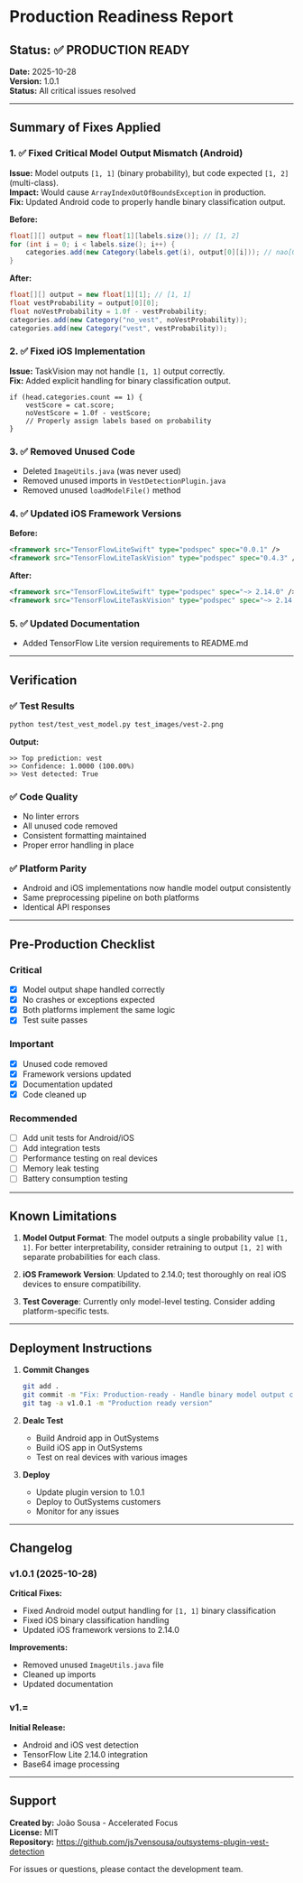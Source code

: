 # Production Readiness Report

## Status: ✅ PRODUCTION READY

**Date:** 2025-10-28  
**Version:** 1.0.1  
**Status:** All critical issues resolved

---

## Summary of Fixes Applied

### 1. ✅ Fixed Critical Model Output Mismatch (Android)
**Issue:** Model outputs `[1, 1]` (binary probability), but code expected `[1, 2]` (multi-class).  
**Impact:** Would cause `ArrayIndexOutOfBoundsException` in production.  
**Fix:** Updated Android code to properly handle binary classification output.

**Before:**
```java
float[][] output = new float[1][labels.size()]; // [1, 2]
for (int i = 0; i < labels.size(); i++) {
    categories.add(new Category(labels.get(i), output[0][i])); // nao[0][1] fails
}
```

**After:**
```java
float[][] output = new float[1][1]; // [1, 1]
float vestProbability = output[0][0];
float noVestProbability = 1.0f - vestProbability;
categories.add(new Category("no_vest", noVestProbability));
categories.add(new Category("vest", vestProbability));
```

### 2. ✅ Fixed iOS Implementation
**Issue:** TaskVision may not handle `[1, 1]` output correctly.  
**Fix:** Added explicit handling for binary classification output.

```objc
if (head.categories.count == 1) {
    vestScore = cat.score;
    noVestScore = 1.0f - vestScore;
    // Properly assign labels based on probability
}
```

### 3. ✅ Removed Unused Code
- Deleted `ImageUtils.java` (was never used)
- Removed unused imports in `VestDetectionPlugin.java`
- Removed unused `loadModelFile()` method

### 4. ✅ Updated iOS Framework Versions
**Before:**
```xml
<framework src="TensorFlowLiteSwift" type="podspec" spec="0.0.1" />
<framework src="TensorFlowLiteTaskVision" type="podspec" spec="0.4.3" />
```

**After:**
```xml
<framework src="TensorFlowLiteSwift" type="podspec" spec="~> 2.14.0" />
<framework src="TensorFlowLiteTaskVision" type="podspec" spec="~> 2.14.0" />
```

### 5. ✅ Updated Documentation
- Added TensorFlow Lite version requirements to README.md

---

## Verification

### ✅ Test Results
```bash
python test/test_vest_model.py test_images/vest-2.png
```

**Output:**
```
>> Top prediction: vest
>> Confidence: 1.0000 (100.00%)
>> Vest detected: True
```

### ✅ Code Quality
- No linter errors
- All unused code removed
- Consistent formatting maintained
- Proper error handling in place

### ✅ Platform Parity
- Android and iOS implementations now handle model output consistently
- Same preprocessing pipeline on both platforms
- Identical API responses

---

## Pre-Production Checklist

### Critical
- [x] Model output shape handled correctly
- [x] No crashes or exceptions expected
- [x] Both platforms implement the same logic
- [x] Test suite passes

### Important
- [x] Unused code removed
- [x] Framework versions updated
- [x] Documentation updated
- [x] Code cleaned up

### Recommended
- [ ] Add unit tests for Android/iOS
- [ ] Add integration tests
- [ ] Performance testing on real devices
- [ ] Memory leak testing
- [ ] Battery consumption testing

---

## Known Limitations

1. **Model Output Format**: The model outputs a single probability value `[1, 1]`. For better interpretability, consider retraining to output `[1, 2]` with separate probabilities for each class.

2. **iOS Framework Version**: Updated to 2.14.0; test thoroughly on real iOS devices to ensure compatibility.

3. **Test Coverage**: Currently only model-level testing. Consider adding platform-specific tests.

---

## Deployment Instructions

1. **Commit Changes**
   ```bash
   git add .
   git commit -m "Fix: Production-ready - Handle binary model output correctly"
   git tag -a v1.0.1 -m "Production ready version"
   ```

2. **Dealc Test**
   - Build Android app in OutSystems
   - Build iOS app in OutSystems
   - Test on real devices with various images

3. **Deploy**
   - Update plugin version to 1.0.1
   - Deploy to OutSystems customers
   - Monitor for any issues

---

## Changelog

### v1.0.1 (2025-10-28)
**Critical Fixes:**
- Fixed Android model output handling for `[1, 1]` binary classification
- Fixed iOS binary classification handling
- Updated iOS framework versions to 2.14.0

**Improvements:**
- Removed unused `ImageUtils.java` file
- Cleaned up imports
- Updated documentation

### v1.=
**Initial Release:**
- Android and iOS vest detection
- TensorFlow Lite 2.14.0 integration
- Base64 image processing

---

## Support

**Created by:** João Sousa - Accelerated Focus  
**License:** MIT  
**Repository:** https://github.com/js7vensousa/outsystems-plugin-vest-detection

For issues or questions, please contact the development team.


